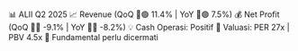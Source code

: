 📊 ALII Q2 2025
📈 Revenue (QoQ 🔼🟢 11.4% | YoY 🔼🟢 7.5%)
💰 Net Profit (QoQ 🔻🔴 -9.1% | YoY 🔻🔴 -8.2%)
💡 Cash Operasi: Positif
🧮 Valuasi: PER 27x | PBV 4.5x
🧱 Fundamental perlu dicermati
